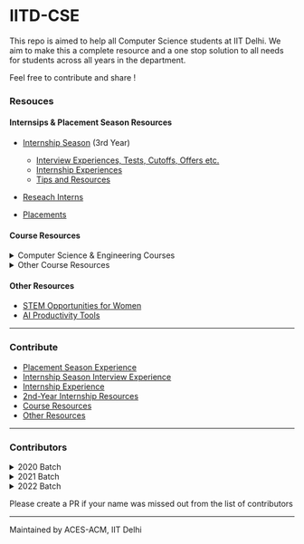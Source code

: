 # IITD-CSE
This repo is aimed to help all Computer Science students at IIT Delhi. We aim to make this a complete resource and a one stop solution to all needs for students across all years in the department. 


Feel free to contribute and share !

### Resouces

#### Internsips & Placement Season Resources

- [Internship Season](./3rd-year/internship-season/) (3rd Year)
    * [Interview Experiences, Tests, Cutoffs, Offers etc.](./3rd-year/internship-season/interview-experiences/)
    * [Internship Experiences](./3rd-year/internship-season/internship-experiences/)
    * [Tips and Resources](./3rd-year/internship-season/tips-and-resources/)

- [Reseach Interns](./2nd-year/Internships/Research/)
- [Placements](./4th-year/Placements/)

#### Course Resources

<details>
<summary>Computer Science & Engineering Courses</summary>

- [COL100: Introduction to Programming](./1st-year/Courses/COL100/)
- [COL106: Data Structures & Algorithms](./2nd-year/Courses/COL106/)
- [COL202: Discrete Mathematical Structures](./2nd-year/Courses/COL202/)
- [COL215: Digital Electronics & System Design](./2nd-year/Courses/COL215/)
- [COL216: Computer Architecture](./2nd-year/Courses/COL216/)
- [COL226: Programming Languages](./2nd-year/Courses/COL226/)
- [COL331: Operating Systems](./3rd-year/Courses/COL331/)
- [COL333: Artificial Intelligence](./3rd-year/Courses/COL333/)
- [COL334: Computer Networks](./3rd-year/Courses/COL334/)
- [COL341: Machine Learning](./3rd-year/Courses/COL341/)
- [COL351: Analysis and Design of Algorithms](./3rd-year/Courses/COL351/)
- [COL352: Automata Theory and Theory of Computation](./3rd-year/Courses/COL352/)
- [COL362: Intro to Database Management](./3rd-year/Courses/COL362/)
- [COL380: Parallel and Distributed Programming](./3rd-year/Courses/COL380/)
- [COL703: Logic for CS](./4th-year/Courses/COL703/)
- [COL728: Compiler Design](./4th-year/Courses/COL728/)
- [COL731: Advanced Compiler Techniques](./4th-year/Courses/COL731/)
- [COL733: Cloud Computing Fundamentals](./4th-year/Courses/COL733/)
- [COL751: Algorithmic Graph Theory](./4th-year/Courses/COL751/)
- [COL759: Cryptography & Computer Security](./4th-year/Courses/COL759/)
- [COL761: Data Mining](./4th-year/Courses/COL761/)
- [COL774: Graduate Machine Learning](./4th-year/Courses/COL774/)

</details>

<details>

<summary> Other Course Resources </summary>

- [CVL100: Environmental Science](./2nd-year/Courses/CVL100/)
- [ELL205: Signals & Systems](./2nd-year/Courses/ELL205/)
- [MTL106: Probability and Stochastic Processes](./2nd-year/Courses/MTL106/)
- [PYL102: Principles of Electronic Materials](./2nd-year/Courses/PYL102/)
- [MTL103: Optimization Methods & Applications](./3rd-year/Courses/MTL103/)
</details>

#### Other Resources

- [STEM Opportunities for Women](./Misc./Opportunites/Women-STEM/README.md)
- [AI Productivity Tools](./Misc./Tools/AI-Tools/README.md)

--- 
### Contribute

- [Placement Season Experience](https://forms.gle/9c2kAhx4sZgd14Zh6)
- [Internship Season Interview Experience](https://forms.gle/TS4t511TUJmx2EBt8)
- [Internship Experience](https://forms.gle/94Qq5THujLkEJg5YA)
- [2nd-Year Internship Resources](https://forms.gle/JMqymCoFuJTFTbgR7)
- [Course Resources](https://forms.gle/PzWegtqKnfJnq7bw9)
- [Other Resources](https://forms.gle/5thH5gPswLKLogcQA)

---

### Contributors


<details>
<summary> 2020 Batch </summary>

- Viraj Agashe
- Kanishk Goel
- Tanish Gupta
- Rajat Bharadwaj
- Mayank Mangla
- Chinmay Mittal
- Divyanshu Agarwal
- Utsav Jaiswal
</details>


<details>
<summary> 2021 Batch </summary>

- Kushagra Gupta
- Kavya Chopra
- Sanya Mittal
- Sakshi Gupta
- Utkarsh Singh
- Kashish Goel
- Vaibhav Bajaj
- Aaveg Jain
- Amaiya Singhal
- Aryan Sharma
- Madhav Gulati
- Vaibhav Seth

</details>


<details>
<summary> 2022 Batch </summary>

- Akshat Jha
- Vishaka Agarwal
- Abhinav Rajesh Shripad
- Rajashree Das

</details>

Please create a PR if your name was missed out from the list of contributors

---

Maintained by ACES-ACM, IIT Delhi

